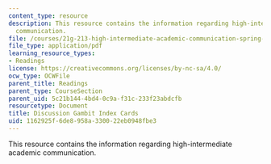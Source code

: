 ```yaml
---
content_type: resource
description: This resource contains the information regarding high-intermediate academic
  communication.
file: /courses/21g-213-high-intermediate-academic-communication-spring-2004/1162925f6de8958a330022eb0948fbe3_MIT21G_213S04_discuss.pdf
file_type: application/pdf
learning_resource_types:
- Readings
license: https://creativecommons.org/licenses/by-nc-sa/4.0/
ocw_type: OCWFile
parent_title: Readings
parent_type: CourseSection
parent_uid: 5c21b144-4bd4-0c9a-f31c-233f23abdcfb
resourcetype: Document
title: Discussion Gambit Index Cards
uid: 1162925f-6de8-958a-3300-22eb0948fbe3
---
```

This resource contains the information regarding high-intermediate academic communication.